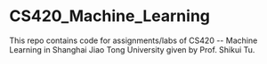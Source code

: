 # CS420_Machine_Learning

This repo contains code for assignments/labs of CS420 -- Machine Learning in Shanghai Jiao Tong University given by Prof. Shikui Tu.
